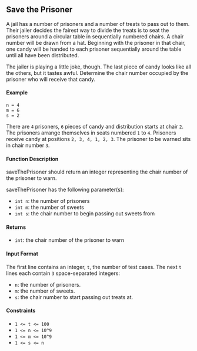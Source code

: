 ## Save the Prisoner

A jail has a number of prisoners and a number of treats to pass out to them. Their jailer decides the fairest way to divide the treats is to seat the prisoners around a circular table in sequentially numbered chairs. A chair number will be drawn from a hat. Beginning with the prisoner in that chair, one candy will be handed to each prisoner sequentially around the table until all have been distributed.

The jailer is playing a little joke, though. The last piece of candy looks like all the others, but it tastes awful. Determine the chair number occupied by the prisoner who will receive that candy.

#### Example

```
n = 4
m = 6
s = 2
```

There are `4` prisoners, `6` pieces of candy and distribution starts at chair `2`. The prisoners arrange themselves in seats numbered `1` to `4`. Prisoners receive candy at positions `2, 3, 4, 1, 2, 3`. The prisoner to be warned sits in chair number `3`.

#### Function Description

saveThePrisoner should return an integer representing the chair number of the prisoner to warn.

saveThePrisoner has the following parameter(s):

- `int n`: the number of prisoners
- `int m`: the number of sweets
- `int s`: the chair number to begin passing out sweets from

#### Returns

- `int`: the chair number of the prisoner to warn

#### Input Format

The first line contains an integer, `t`, the number of test cases.
The next `t` lines each contain `3` space-separated integers:

- `n`: the number of prisoners.
- `m`: the number of sweets.
- `s`: the chair number to start passing out treats at.

#### Constraints

- `1 <= t <= 100`
- `1 <= n <= 10^9`
- `1 <= m <= 10^9`
- `1 <= s <= n`
